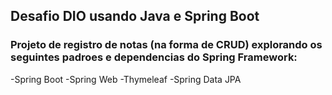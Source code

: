 ## Desafio DIO usando Java e Spring Boot

### Projeto de registro de notas (na forma de CRUD) explorando os seguintes padroes e dependencias do Spring Framework:
-Spring Boot
-Spring Web
-Thymeleaf
-Spring Data JPA
